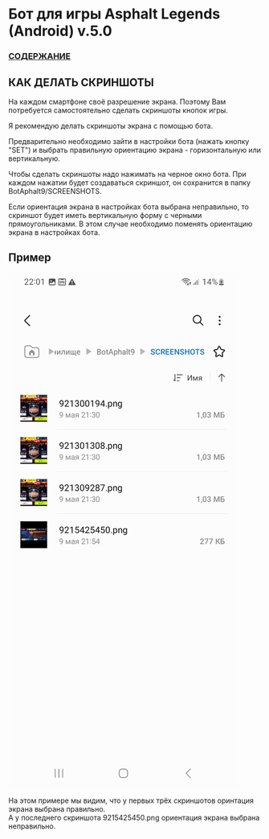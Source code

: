  # __Бот для игры Asphalt Legends (Android) v.5.0__

### [СОДЕРЖАНИЕ](https://github.com/AUTOPILOTyoutube/bot-asphalt-legends-android/blob/main/README.md)

 ## КАК ДЕЛАТЬ СКРИНШОТЫ
 На каждом смартфоне своё разрешение экрана. Поэтому Вам потребуется самостоятельно сделать скриншоты кнопок игры.

 Я рекомендую делать скриншоты экрана с помощью бота.

 Предварительно необходимо зайти в настройки бота (нажать кнопку "SET") и выбрать правильную ориентацию экрана - горизонтальную или вертикальную.

 Чтобы сделать скриншоты надо нажимать на черное окно бота. При каждом нажатии будет создаваться скриншот, он сохранится в папку BotAphalt9/SCREENSHOTS.

 Если ориентация экрана в настройках бота выбрана неправильно, то скриншот будет иметь вертикальную форму с черными прямоугольниками. В этом случае необходимо поменять ориентацию экрана в настройках бота.

## Пример

![Иллюстрация к проекту](https://github.com/autopilotyoutube/bot-asphalt-legends-android/raw/main/files/pictures/05_screenshots/Screenshot.jpg)

На этом примере мы видим, что у первых трёх скриншотов оринтация экрана выбрана правильно.  
А у последнего скриншота 9215425450.png ориентация экрана выбрана неправильно.